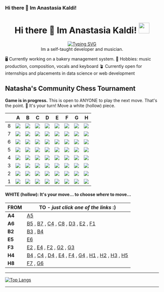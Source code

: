 ### Hi there 👋  Im Anastasia Kaldi!
<h1 align="center"><b> Hi there 👋  Im Anastasia Kaldi! </b><img src="https://media.giphy.com/media/hvRJCLFzcasrR4ia7z/giphy.gif" width="35"></h1>
<p align="center">
	<a href="https://git.io/typing-svg"><img src="https://readme-typing-svg.demolab.com?font=Fira+Code&pause=1000&width=435&lines= 👋 Hi I'm Anastasia but People call me Natasha!;I am a Self-taught+Developer,;A Music+Student,;And very+passionate+about+music+and+comp sci.;" alt="Typing SVG" /></a>

<br>
Im a self-taught developer and musician.

🖥️ Currently working on a bakery management system.
📀 Hobbies: music production, composition, vocals and keyboard
🪴 Currently open for internships and placements in data science or web development




## Natasha's Community Chess Tournament

**Game is in progress.** This is open to ANYONE to play the next move. That's the point. :wave:  It's your turn! Move a white (hollow) piece.

|   | A | B | C | D | E | F | G | H |
| - | - | - | - | - | - | - | - | - |
| 8 | ![](https://raw.githubusercontent.com/anastasiakaldi/anastasiakaldi/master/chess_images/blank.png) | ![](https://raw.githubusercontent.com/anastasiakaldi/anastasiakaldi/master/chess_images/blank.png) | ![](https://raw.githubusercontent.com/anastasiakaldi/anastasiakaldi/master/chess_images/blank.png) | ![](https://raw.githubusercontent.com/anastasiakaldi/anastasiakaldi/master/chess_images/blank.png) | ![](https://raw.githubusercontent.com/anastasiakaldi/anastasiakaldi/master/chess_images/blank.png) | ![](https://raw.githubusercontent.com/anastasiakaldi/anastasiakaldi/master/chess_images/blank.png) | ![](https://raw.githubusercontent.com/anastasiakaldi/anastasiakaldi/master/chess_images/blank.png) | ![](https://raw.githubusercontent.com/anastasiakaldi/anastasiakaldi/master/chess_images/N.png) |
| 7 | ![](https://raw.githubusercontent.com/anastasiakaldi/anastasiakaldi/master/chess_images/blank.png) | ![](https://raw.githubusercontent.com/anastasiakaldi/anastasiakaldi/master/chess_images/blank.png) | ![](https://raw.githubusercontent.com/anastasiakaldi/anastasiakaldi/master/chess_images/blank.png) | ![](https://raw.githubusercontent.com/anastasiakaldi/anastasiakaldi/master/chess_images/k.png) | ![](https://raw.githubusercontent.com/anastasiakaldi/anastasiakaldi/master/chess_images/n.png) | ![](https://raw.githubusercontent.com/anastasiakaldi/anastasiakaldi/master/chess_images/blank.png) | ![](https://raw.githubusercontent.com/anastasiakaldi/anastasiakaldi/master/chess_images/blank.png) | ![](https://raw.githubusercontent.com/anastasiakaldi/anastasiakaldi/master/chess_images/blank.png) |
| 6 | ![](https://raw.githubusercontent.com/anastasiakaldi/anastasiakaldi/master/chess_images/B.png) | ![](https://raw.githubusercontent.com/anastasiakaldi/anastasiakaldi/master/chess_images/blank.png) | ![](https://raw.githubusercontent.com/anastasiakaldi/anastasiakaldi/master/chess_images/blank.png) | ![](https://raw.githubusercontent.com/anastasiakaldi/anastasiakaldi/master/chess_images/blank.png) | ![](https://raw.githubusercontent.com/anastasiakaldi/anastasiakaldi/master/chess_images/blank.png) | ![](https://raw.githubusercontent.com/anastasiakaldi/anastasiakaldi/master/chess_images/blank.png) | ![](https://raw.githubusercontent.com/anastasiakaldi/anastasiakaldi/master/chess_images/p.png) | ![](https://raw.githubusercontent.com/anastasiakaldi/anastasiakaldi/master/chess_images/b.png) |
| 5 | ![](https://raw.githubusercontent.com/anastasiakaldi/anastasiakaldi/master/chess_images/blank.png) | ![](https://raw.githubusercontent.com/anastasiakaldi/anastasiakaldi/master/chess_images/blank.png) | ![](https://raw.githubusercontent.com/anastasiakaldi/anastasiakaldi/master/chess_images/blank.png) | ![](https://raw.githubusercontent.com/anastasiakaldi/anastasiakaldi/master/chess_images/blank.png) | ![](https://raw.githubusercontent.com/anastasiakaldi/anastasiakaldi/master/chess_images/P.png) | ![](https://raw.githubusercontent.com/anastasiakaldi/anastasiakaldi/master/chess_images/blank.png) | ![](https://raw.githubusercontent.com/anastasiakaldi/anastasiakaldi/master/chess_images/blank.png) | ![](https://raw.githubusercontent.com/anastasiakaldi/anastasiakaldi/master/chess_images/p.png) |
| 4 | ![](https://raw.githubusercontent.com/anastasiakaldi/anastasiakaldi/master/chess_images/P.png) | ![](https://raw.githubusercontent.com/anastasiakaldi/anastasiakaldi/master/chess_images/blank.png) | ![](https://raw.githubusercontent.com/anastasiakaldi/anastasiakaldi/master/chess_images/blank.png) | ![](https://raw.githubusercontent.com/anastasiakaldi/anastasiakaldi/master/chess_images/blank.png) | ![](https://raw.githubusercontent.com/anastasiakaldi/anastasiakaldi/master/chess_images/blank.png) | ![](https://raw.githubusercontent.com/anastasiakaldi/anastasiakaldi/master/chess_images/blank.png) | ![](https://raw.githubusercontent.com/anastasiakaldi/anastasiakaldi/master/chess_images/blank.png) | ![](https://raw.githubusercontent.com/anastasiakaldi/anastasiakaldi/master/chess_images/R.png) |
| 3 | ![](https://raw.githubusercontent.com/anastasiakaldi/anastasiakaldi/master/chess_images/blank.png) | ![](https://raw.githubusercontent.com/anastasiakaldi/anastasiakaldi/master/chess_images/blank.png) | ![](https://raw.githubusercontent.com/anastasiakaldi/anastasiakaldi/master/chess_images/blank.png) | ![](https://raw.githubusercontent.com/anastasiakaldi/anastasiakaldi/master/chess_images/blank.png) | ![](https://raw.githubusercontent.com/anastasiakaldi/anastasiakaldi/master/chess_images/blank.png) | ![](https://raw.githubusercontent.com/anastasiakaldi/anastasiakaldi/master/chess_images/K.png) | ![](https://raw.githubusercontent.com/anastasiakaldi/anastasiakaldi/master/chess_images/blank.png) | ![](https://raw.githubusercontent.com/anastasiakaldi/anastasiakaldi/master/chess_images/blank.png) |
| 2 | ![](https://raw.githubusercontent.com/anastasiakaldi/anastasiakaldi/master/chess_images/blank.png) | ![](https://raw.githubusercontent.com/anastasiakaldi/anastasiakaldi/master/chess_images/P.png) | ![](https://raw.githubusercontent.com/anastasiakaldi/anastasiakaldi/master/chess_images/blank.png) | ![](https://raw.githubusercontent.com/anastasiakaldi/anastasiakaldi/master/chess_images/blank.png) | ![](https://raw.githubusercontent.com/anastasiakaldi/anastasiakaldi/master/chess_images/blank.png) | ![](https://raw.githubusercontent.com/anastasiakaldi/anastasiakaldi/master/chess_images/blank.png) | ![](https://raw.githubusercontent.com/anastasiakaldi/anastasiakaldi/master/chess_images/blank.png) | ![](https://raw.githubusercontent.com/anastasiakaldi/anastasiakaldi/master/chess_images/blank.png) |
| 1 | ![](https://raw.githubusercontent.com/anastasiakaldi/anastasiakaldi/master/chess_images/blank.png) | ![](https://raw.githubusercontent.com/anastasiakaldi/anastasiakaldi/master/chess_images/blank.png) | ![](https://raw.githubusercontent.com/anastasiakaldi/anastasiakaldi/master/chess_images/blank.png) | ![](https://raw.githubusercontent.com/anastasiakaldi/anastasiakaldi/master/chess_images/blank.png) | ![](https://raw.githubusercontent.com/anastasiakaldi/anastasiakaldi/master/chess_images/blank.png) | ![](https://raw.githubusercontent.com/anastasiakaldi/anastasiakaldi/master/chess_images/blank.png) | ![](https://raw.githubusercontent.com/anastasiakaldi/anastasiakaldi/master/chess_images/blank.png) | ![](https://raw.githubusercontent.com/anastasiakaldi/anastasiakaldi/master/chess_images/blank.png) |

#### **WHITE (hollow):** It's your move... to choose _where_ to move...

| FROM | TO - _just click one of the links_ :) |
| ---- | -- |
| **A4** | [A5](https://github.com/anastasiakaldi/anastasiakaldi/issues/new?title=chess%7Cmove%7Ca4a5%7C28562&body=Just+push+%27Submit+new+issue%27.+You+don%27t+need+to+do+anything+else.) |
| **A6** | [B5](https://github.com/anastasiakaldi/anastasiakaldi/issues/new?title=chess%7Cmove%7Ca6b5%7C28562&body=Just+push+%27Submit+new+issue%27.+You+don%27t+need+to+do+anything+else.) , [B7](https://github.com/anastasiakaldi/anastasiakaldi/issues/new?title=chess%7Cmove%7Ca6b7%7C28562&body=Just+push+%27Submit+new+issue%27.+You+don%27t+need+to+do+anything+else.) , [C4](https://github.com/anastasiakaldi/anastasiakaldi/issues/new?title=chess%7Cmove%7Ca6c4%7C28562&body=Just+push+%27Submit+new+issue%27.+You+don%27t+need+to+do+anything+else.) , [C8](https://github.com/anastasiakaldi/anastasiakaldi/issues/new?title=chess%7Cmove%7Ca6c8%7C28562&body=Just+push+%27Submit+new+issue%27.+You+don%27t+need+to+do+anything+else.) , [D3](https://github.com/anastasiakaldi/anastasiakaldi/issues/new?title=chess%7Cmove%7Ca6d3%7C28562&body=Just+push+%27Submit+new+issue%27.+You+don%27t+need+to+do+anything+else.) , [E2](https://github.com/anastasiakaldi/anastasiakaldi/issues/new?title=chess%7Cmove%7Ca6e2%7C28562&body=Just+push+%27Submit+new+issue%27.+You+don%27t+need+to+do+anything+else.) , [F1](https://github.com/anastasiakaldi/anastasiakaldi/issues/new?title=chess%7Cmove%7Ca6f1%7C28562&body=Just+push+%27Submit+new+issue%27.+You+don%27t+need+to+do+anything+else.) |
| **B2** | [B3](https://github.com/anastasiakaldi/anastasiakaldi/issues/new?title=chess%7Cmove%7Cb2b3%7C28562&body=Just+push+%27Submit+new+issue%27.+You+don%27t+need+to+do+anything+else.) , [B4](https://github.com/anastasiakaldi/anastasiakaldi/issues/new?title=chess%7Cmove%7Cb2b4%7C28562&body=Just+push+%27Submit+new+issue%27.+You+don%27t+need+to+do+anything+else.) |
| **E5** | [E6](https://github.com/anastasiakaldi/anastasiakaldi/issues/new?title=chess%7Cmove%7Ce5e6%7C28562&body=Just+push+%27Submit+new+issue%27.+You+don%27t+need+to+do+anything+else.) |
| **F3** | [E2](https://github.com/anastasiakaldi/anastasiakaldi/issues/new?title=chess%7Cmove%7Cf3e2%7C28562&body=Just+push+%27Submit+new+issue%27.+You+don%27t+need+to+do+anything+else.) , [E4](https://github.com/anastasiakaldi/anastasiakaldi/issues/new?title=chess%7Cmove%7Cf3e4%7C28562&body=Just+push+%27Submit+new+issue%27.+You+don%27t+need+to+do+anything+else.) , [F2](https://github.com/anastasiakaldi/anastasiakaldi/issues/new?title=chess%7Cmove%7Cf3f2%7C28562&body=Just+push+%27Submit+new+issue%27.+You+don%27t+need+to+do+anything+else.) , [G2](https://github.com/anastasiakaldi/anastasiakaldi/issues/new?title=chess%7Cmove%7Cf3g2%7C28562&body=Just+push+%27Submit+new+issue%27.+You+don%27t+need+to+do+anything+else.) , [G3](https://github.com/anastasiakaldi/anastasiakaldi/issues/new?title=chess%7Cmove%7Cf3g3%7C28562&body=Just+push+%27Submit+new+issue%27.+You+don%27t+need+to+do+anything+else.) |
| **H4** | [B4](https://github.com/anastasiakaldi/anastasiakaldi/issues/new?title=chess%7Cmove%7Ch4b4%7C28562&body=Just+push+%27Submit+new+issue%27.+You+don%27t+need+to+do+anything+else.) , [C4](https://github.com/anastasiakaldi/anastasiakaldi/issues/new?title=chess%7Cmove%7Ch4c4%7C28562&body=Just+push+%27Submit+new+issue%27.+You+don%27t+need+to+do+anything+else.) , [D4](https://github.com/anastasiakaldi/anastasiakaldi/issues/new?title=chess%7Cmove%7Ch4d4%7C28562&body=Just+push+%27Submit+new+issue%27.+You+don%27t+need+to+do+anything+else.) , [E4](https://github.com/anastasiakaldi/anastasiakaldi/issues/new?title=chess%7Cmove%7Ch4e4%7C28562&body=Just+push+%27Submit+new+issue%27.+You+don%27t+need+to+do+anything+else.) , [F4](https://github.com/anastasiakaldi/anastasiakaldi/issues/new?title=chess%7Cmove%7Ch4f4%7C28562&body=Just+push+%27Submit+new+issue%27.+You+don%27t+need+to+do+anything+else.) , [G4](https://github.com/anastasiakaldi/anastasiakaldi/issues/new?title=chess%7Cmove%7Ch4g4%7C28562&body=Just+push+%27Submit+new+issue%27.+You+don%27t+need+to+do+anything+else.) , [H1](https://github.com/anastasiakaldi/anastasiakaldi/issues/new?title=chess%7Cmove%7Ch4h1%7C28562&body=Just+push+%27Submit+new+issue%27.+You+don%27t+need+to+do+anything+else.) , [H2](https://github.com/anastasiakaldi/anastasiakaldi/issues/new?title=chess%7Cmove%7Ch4h2%7C28562&body=Just+push+%27Submit+new+issue%27.+You+don%27t+need+to+do+anything+else.) , [H3](https://github.com/anastasiakaldi/anastasiakaldi/issues/new?title=chess%7Cmove%7Ch4h3%7C28562&body=Just+push+%27Submit+new+issue%27.+You+don%27t+need+to+do+anything+else.) , [H5](https://github.com/anastasiakaldi/anastasiakaldi/issues/new?title=chess%7Cmove%7Ch4h5%7C28562&body=Just+push+%27Submit+new+issue%27.+You+don%27t+need+to+do+anything+else.) |
| **H8** | [F7](https://github.com/anastasiakaldi/anastasiakaldi/issues/new?title=chess%7Cmove%7Ch8f7%7C28562&body=Just+push+%27Submit+new+issue%27.+You+don%27t+need+to+do+anything+else.) , [G6](https://github.com/anastasiakaldi/anastasiakaldi/issues/new?title=chess%7Cmove%7Ch8g6%7C28562&body=Just+push+%27Submit+new+issue%27.+You+don%27t+need+to+do+anything+else.) 
<!--
**AnastasiaKaldi/AnastasiaKaldi** is a ✨ _special_ ✨ repository because its `README.md` (this file) appears on your GitHub profile.

Here are some ideas to get you started:

- 🔭 I’m currently working on ...
- 🌱 I’m currently learning ...
- 👯 I’m looking to collaborate on ...
- 🤔 I’m looking for help with ...
- 💬 Ask me about ...
- 📫 How to reach me: ...
- 😄 Pronouns: ...
- ⚡ Fun fact: ...
-->
-----

<!-- Github top languages -->

[![Top Langs](https://github-readme-stats.vercel.app/api/top-langs/?username=AnastasiaKaldi&show_icons=true&locale=en&layout=compact&bg_color=30,746AB0,904e95&title_color=ffffff&text_color=ffffff&icon_color=ffffff&card_width=445)](https://github.com/AnastasiaKaldi/)

-----
